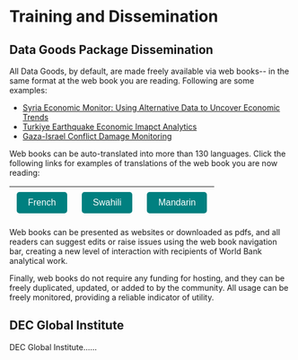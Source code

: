 # Training and Dissemination

## Data Goods Package Dissemination

All Data Goods, by default, are made freely available via web books-- in the same format at the web book you are reading. Following are some examples:

* [Syria Economic Monitor: Using Alternative Data to Uncover Economic Trends](https://datapartnership.org/syria-economic-monitor/README.html)
* [Turkiye Earthquake Economic Imapct Analytics](https://datapartnership.org/turkiye-earthquake-impact/README.html#)
* [Gaza-Israel Conflict Damage Monitoring](https://datapartnership.org/gaza-israel-conflict-impact-analysis/notebooks/nighttime-lights/nighttime-lights.html)



Web books can be auto-translated into more than 130 languages. Click the following links for examples of translations of the web book you are now reading:

| <a href="https://holly--transport-github-io.translate.goog/goods-template/README.html?_x_tr_sl=en&_x_tr_tl=fr&_x_tr_hl=en&_x_tr_pto=wapp">	<button style="background-color: teal; color: white; padding: 10px 20px; border: none; text-align: center; text-decoration: none; display: inline-block; font-size: 16px; margin: 5px; cursor: pointer; border-radius: 5px;">French</button></a> | <a href="https://holly--transport-github-io.translate.goog/goods-template/README.html?_x_tr_sl=en&_x_tr_tl=sw&_x_tr_hl=en&_x_tr_pto=wapp">	<button style="background-color: teal; color: white; padding: 10px 20px; border: none; text-align: center; text-decoration: none; display: inline-block; font-size: 16px; margin: 5px; cursor: pointer; border-radius: 5px;">Swahili</button></a> | <a href="https://holly--transport-github-io.translate.goog/goods-template/README.html?_x_tr_sl=en&_x_tr_tl=zh-CN&_x_tr_hl=en&_x_tr_pto=wapp">	<button style="background-color: teal; color: white; padding: 10px 20px; border: none; text-align: center; text-decoration: none; display: inline-block; font-size: 16px; margin: 5px; cursor: pointer; border-radius: 5px;">Mandarin</button></a> |
| ------------------------------------------------------------ | ------------------------------------------------------------ | ------------------------------------------------------------ |

Web books can be presented as websites or downloaded as pdfs, and all readers can suggest edits or raise issues using the web book navigation bar, creating a new level of interaction with recipients of World Bank analytical work. 

Finally, web books do not require any funding for hosting, and they can be freely duplicated, updated, or added to by the community. All usage can be freely monitored, providing a reliable indicator of utility. 



## DEC Global Institute

DEC Global Institute......
